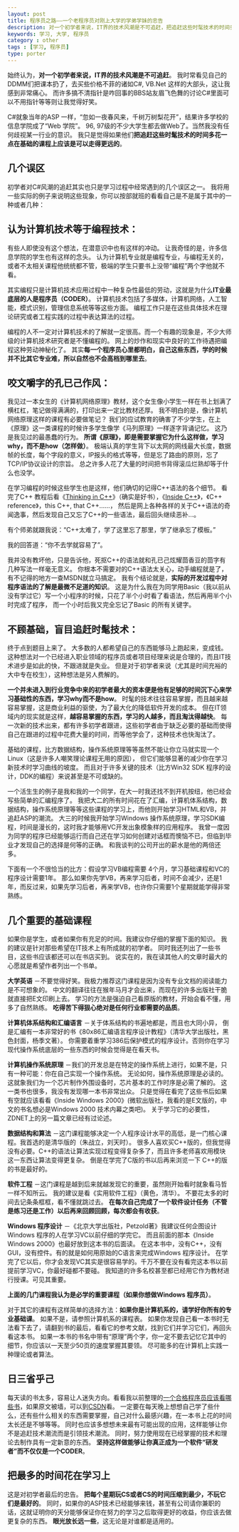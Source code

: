 ```yaml
---
layout: post
title: 程序员之路——一个老程序员对刚上大学的学弟学妹的忠告
description: 对一个初学者来说，IT界的技术风潮是不可追赶，把追赶这些时髦技术的时间多花一点在基础的课程上应该是可以走得更远的。
keywords: 学习, 大学, 程序员
category : other
tags : [学习, 程序员]
type: porter
---
```


始终认为，**对一个初学者来说，IT界的技术风潮是不可追赶**。
我时常看见自己的DDMM们把课本扔了，去买些价格不菲的诸如C#, VB.Net 这样的大部头，这让我感到非常痛心。
而许多搞不清指针是咋回事的BBS站友眉飞色舞的讨论C#里面可以不用指针等等则让我觉得好笑。

C#就象当年的ASP 一样，“忽如一夜春风来，千树万树梨花开”，结果许多学校的信息学院成了“Web 学院”。
96, 97级的不少大学生都去做Web了。当然我没有任何歧视某一行业的意识。
我只是觉得如果他们**把追赶这些时髦技术的时间多花一点在基础的课程上应该是可以走得更远的**。 

## 几个误区 ##

初学者对C#风潮的追赶其实也只是学习过程中经常遇到的几个误区之一。
我将用一些实际的例子来说明这些现象，你可以按部就班的看看自己是不是属于其中的一种或者几种：

## 认为计算机技术等于编程技术： ##

有些人即使没有这个想法，在潜意识中也有这样的冲动。
让我奇怪的是，许多信息学院的学生也有这样的念头。
认为计算机专业就是编程专业，与编程无关的，或者不太相关课程他统统都不管，极端的学生只要书上没带“编程”两个字他就不看。

其实编程只是计算机技术应用过程中一种复杂性最低的劳动，这就是为什么**IT业最底层的人是程序员（CODER）**。
计算机技术包括了多媒体，计算机网络，人工智能，模式识别，管理信息系统等等这些方面。
编程工作只是在这些具体技术在理论研究或者工程实践的过程中表达算法的过程。

编程的人不一定对计算机技术的了解就一定很高。而一个有趣的现象是，不少大师级的计算机技术研究者是不懂编程的。
网上的炒作和现实中良好的工作待遇把编程这种劳动神秘化了。
其实**每一个程序员心里都明白，自己这些东西，学的时候并不比其它专业难，所以自然也不会高档到哪里去**。

## 咬文嚼字的孔已己作风： ##

我见过一本女生的《计算机网络原理》教材，这个女生像小学生一样在书上划满了横杠杠，笔记做得满满的，打印出来一定比教材还厚。
我不明白的是，像计算机网络原理这样的课程有必要做笔记？
我们的应试教育的确害了不少学生，在上《原理》这一类课程的时候许多学生像学《马列原理》一样逐字背诵记忆。
这乃是我见过的最愚蠢的行为。
**所谓《原理》，即是需要掌握它为什么这样做，学习why，而不是how（怎样做）**。
极端认真的学生背下以太网的网线最大长度，数据帧的长度，每个字段的意义，IP报头的格式等等，但是忘了路由的原则，忘了TCP/IP协议设计的宗旨。
总之许多人花了大量的时间把书背得滚瓜烂熟却等于什么也没学。

在学习编程的时候这些学生也是这样，他们确切的记得C++语法的各个细节。
看完了C++ 教程后看《[Thinking in C++](http://t.cn/zlZcdfg)》（确实是好书），《[Inside C++](http://t.cn/zlZcDr6)》，《C++ reference》，this C++, that C++……，
然后是网上各种各样的关于C++语法的奇闻逸事，然后发现自己又忘了C++的一些语法，最后回头继续恶补…。

有个师弟就跟我说：“C++太难了，学了这里忘了那里，学了继承忘了模板。”

我的回答道：“你不去学就容易了”。

我并没有教坏他，只是告诉他，死抠C++的语法就和孔已己炫耀茴香豆的茴字有几种写法一样毫无意义。
你根本不需要对的C++语法太关心，动手编程就是了，有不记得的地方一查MSDN就立马搞定。
我有个结论就是，**实际的开发过程中对程序语法的了解是最微不足道的知识**。
这是为什么我在为同学用Basic（我以前从没有学过它）写一个小程序的时候，只花了半个小时看了看语法，然后再用半个小时完成了程序，
而一个小时后我又完全忘记了Basic 的所有关键字。

## 不顾基础，盲目追赶时髦技术： ##

终于点到题目上来了。
大多数的人都希望自己的东西能够马上跑起来，变成钱。
这种想法对一个已经进入职业领域的程序员或者项目经理来说是合理的，而且IT技术进步是如此的快，不跟进就是失业。
但是对于初学者来说（尤其是时间充裕的大中专在校生），这种想法是另人费解的。

**一个并未进入到行业竞争中来的初学者最大的资本便是他有足够的时间沉下心来学习基础性的东西，学习why而不是how**。
时髦的技术往往容易掌握，而且越来越容易掌握，这是商业利益的驱使，为了最大化的降低软件开发的成本。
但在IT领域内的现实就是这样，**越容易掌握的东西，学习的人越多，而且淘汰得越快**。
每一次新的技术出来，都有许多初学者跟进，这些初学者由于缺乏必要的基础而使得自己在跟进的过程中花费大量的时间，而等他学会了，这种技术也快淘汰了。

基础的课程，比方数据结构，操作系统原理等等虽然不能让你立马就实现一个Linux（这是许多人嘲笑理论课程无用的原因），
但它们能够显著的减少你在学习新技术时学习曲线的坡度。
而且对于许多关键的技术（比方Win32 SDK 程序的设计，DDK的编程）来说甚至是不可或缺的。

一个活生生的例子是我和我的一个同学，在大一时我还找不到开机按纽，他已经会写些简单的汇编程序了。
我把大二的所有时间花在了汇编，计算机体系结构，数据结构，操作系统原理等等这些课程的学习上，而他则开始学习HTML和VB，并追赶ASP的潮流。
大三的时候我开始学习Windows 操作系统原理，学习SDK编程，时间是漫长的，这时我才能够用VC开发出象模象样的应用程序。
我曾一度因为同学的程序已经能够运行而自己还在学习如何创建对话框而懊恼不已，但临到毕业才发现自己的选择是何等的正确。
和我谈判的公司开出的薪水是他的两倍还多。

下面有一个不很恰当的比方：假设学习VB编程需要 4个月，学习基础课程和VC的程序设计需要1年。
那么如果你先学VB，再来学习后者，时间不会减少，还是1年，而反过来，如果先学习后者，再来学VB，也许你只需要1个星期就能学得非常熟练。

## 几个重要的基础课程 ##

如果你是学生，或者如果你有充足的时间。我建议你仔细的掌握下面的知识。
我的建议是针对那些希望在IT技术上有所成就的初学者。
同时我还列出了一些书目，这些书应该都还可以在书店买到。
说实在的，我在读其他人的文章时最大的心愿就是希望作者列出一个书单。

**大学英语** －不要觉得好笑。我极力推荐这门课程是因为没有专业文档的阅读能力是不可想象的。
中文的翻译往往在猴年马月才会出来，而现在的许多出版社干脆就直接把E文印刷上去。
学习的方法是强迫自己看原版的教材，开始会看不懂，用多了自然熟练。
**吃得苦下得狠心绝对是任何行业都需要的品质**。

**计算机体系结构和汇编语言** －关于体系结构的书遍地都是，而且也大同小异，
倒是汇编有一本非常好的书《80x86汇编语言程序设计教程》（清华大学出版社，黑色封面，杨季文著）。
你需要着重学习386后保护模式的程序设计。否则你在学习现代操作系统底层的一些东西的时候会觉得是在看天书。

**计算机操作系统原理** －我们的开发总是在特定的操作系统上进行，如果不是，只有一种可能：你在自己实现一个操作系统。
无论如何，操作系统原理是必读的。这就象我们为一个芯片制作外围设备时，芯片基本的工作时序是必需了解的。
这一类书也很多，我没有发现哪一本书非常出众。
只是觉得在看完了这些书后如果有空就应该看看《Inside Windows 2000》(微软出版社，我看的是E文版的，中文的书名想必是Windows 2000 技术内幕之类吧)。
关于学习它的必要性，ZDNET上的另一篇文章已经有过论述。

**数据结构和算法** －这门课程能够决定一个人程序设计水平的高低，是一门核心课程。我首选的是清华版的（朱战立，刘天时）。
很多人喜欢买C++版的，但我觉得没有必要。C++的语法让算法实现过程变得复杂多了，而且许多老师喜欢用模块这一东西让算法变得更复杂。
倒是在学完了C版的书以后再来浏览一下 C++的版的书是最好的。

**软件工程** －这门课程是越到后来就越发现它的重要，虽然刚开始看时就象看马哲一样不知所云。
我的建议是看《实用软件工程》（黄色，清华）。
不要花太多的时间去记条条框框，看不懂就跳过去。
**在每次自己完成了一个软件设计任务（不管是练习还是工作）以后再来回顾回顾，每次都会有收获**。

**Windows 程序设计** －《北京大学出版社，Petzold著》我建议任何企图设计Windows 程序的人在学习VC以前仔细的学完它。
而且前面的那本《Inside Windows 2000》也最好放到这本书的后面读。
在这本书中，没有C++，没有GUI，没有控件。有的就是如何用原始的C语言来完成Windows 程序设计。
在学完了它以后，你才会发现VC其实是很容易学的。千万不要在没有看完这本书以前提前学习VC，你最好碰都不要碰。
我知道的许多名校甚至都已经用它作为教材进行授课。可见其重要。

**上面的几门课程我认为是必学的重要课程（如果你想做Windows 程序员）**。

对于其它的课程有这样简单的选择方法：**如果你是计算机系的，请学好你所有的专业基础课**。
如果不是，请参照计算机系的课程表。
如果你发现自己看一本书时无法看下去了，请翻到书的最后，看看它的参考文献，找到它们并学习它们，再回头看这本书。
如果一本书的书名中带有“原理”两个字，你一定不要去记忆它其中的细节，你应该以一天至少50页的速度掌握其要领。
尽可能多的在计算机上实践一种理论或者算法。

## 日三省乎己  ##

每天读的书太多，容易让人迷失方向。看看我以前整理的[一个合格程序员应该看哪些书](http://justjavac.com/other/2012/05/15/qualified-programmer-should-read-what-books.html)，如果原文被墙，可以到[CSDN](http://blog.csdn.net/justjavac/article/details/7865418)看。
一定要在每天晚上想想自己学了些什么，还有些什么相关的东西需要掌握，自己对什么最感兴趣，在一本书上花的时间太长还是不够等等。
同时也应该多想想未来最有可能出现的应用，这样能够让你不是追赶技术潮流而是引领技术潮流。
同时，努力使用现在已经掌握的技术和理论去制作具有一定新意的东西。
**坚持这样做能够让你真正成为一个软件“研发者”而不仅仅是一个CODER**。

## 把最多的时间花在学习上 ##

这是对初学者最后的忠告。
**把每个星期玩CS或者CS的时间压缩到最少，不玩它们是最好的**。
同时，如果你的ASP技术已经能够来钱，甚至有公司请你兼职的话，这就证明你的天分能够保证你在努力的学习之后取得更好的收益，你应该去做更复杂的东西。
**眼光放长远一些**，这无论是对谁都是适用的。

